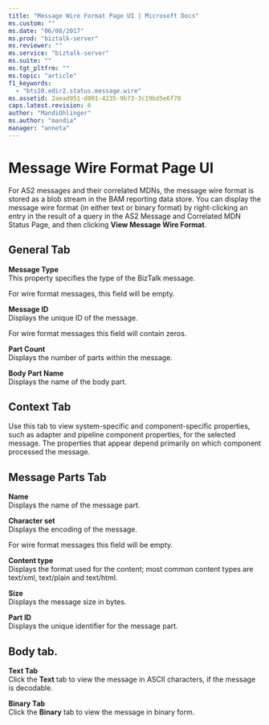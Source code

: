 ```yaml
---
title: "Message Wire Format Page UI | Microsoft Docs"
ms.custom: ""
ms.date: "06/08/2017"
ms.prod: "biztalk-server"
ms.reviewer: ""
ms.service: "biztalk-server"
ms.suite: ""
ms.tgt_pltfrm: ""
ms.topic: "article"
f1_keywords: 
  - "bts10.edir2.status.message.wire"
ms.assetid: 2aead951-d001-4235-9b73-3c19bd5e6f78
caps.latest.revision: 6
author: "MandiOhlinger"
ms.author: "mandia"
manager: "anneta"
---
```

# Message Wire Format Page UI
For AS2 messages and their correlated MDNs, the message wire format is stored as a blob stream in the BAM reporting data store. You can display the message wire format (in either text or binary format) by right-clicking an entry in the result of a query in the AS2 Message and Correlated MDN Status Page, and then clicking **View Message Wire Format**.  
  
## General Tab  
 **Message Type**  
 This property specifies the type of the BizTalk message.  
  
 For wire format messages, this field will be empty.  
  
 **Message ID**  
 Displays the unique ID of the message.  
  
 For wire format messages this field will contain zeros.  
  
 **Part Count**  
 Displays the number of parts within the message.  
  
 **Body Part Name**  
 Displays the name of the body part.  
  
## Context Tab  
 Use this tab to view system-specific and component-specific properties, such as adapter and pipeline component properties, for the selected message. The properties that appear depend primarily on which component processed the message.  
  
## Message Parts Tab  
 **Name**  
 Displays the name of the message part.  
  
 **Character set**  
 Displays the encoding of the message.  
  
 For wire format messages this field will be empty.  
  
 **Content type**  
 Displays the format used for the content; most common content types are text/xml, text/plain and text/html.  
  
 **Size**  
 Displays the message size in bytes.  
  
 **Part ID**  
 Displays the unique identifier for the message part.  
  
## Body tab.  
 **Text Tab**  
 Click the **Text** tab to view the message in ASCII characters, if the message is decodable.  
  
 **Binary Tab**  
 Click the **Binary** tab to view the message in binary form.